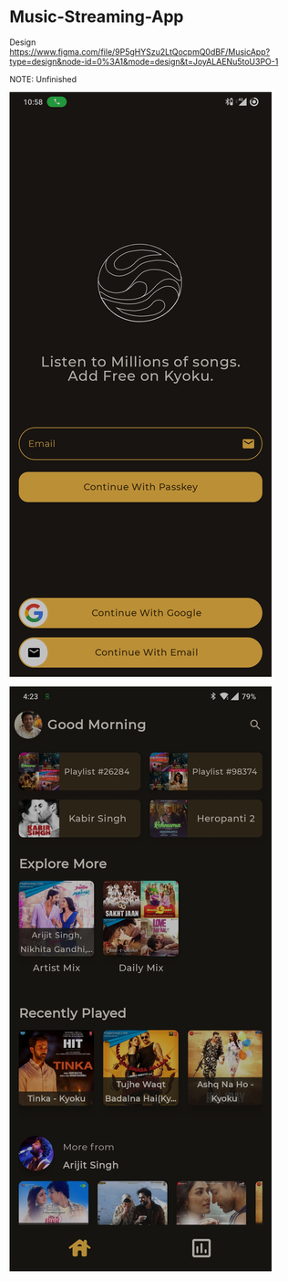 # Music-Streaming-App

Design https://www.figma.com/file/9P5gHYSzu2LtQocpmQ0dBF/MusicApp?type=design&node-id=0%3A1&mode=design&t=JoyALAENu5toU3PO-1

<p>NOTE: Unfinished</p>
<p>

![Auth Dark](https://github.com/POULASTAAdAS/Music-Streaming-App/blob/main/screenShorts/Auth.jpg?raw=true "Auth Dark")

![Home Dark](https://github.com/POULASTAAdAS/Music-Streaming-App/blob/main/screenShorts/Home.jpg?raw=true "Home Dark")
